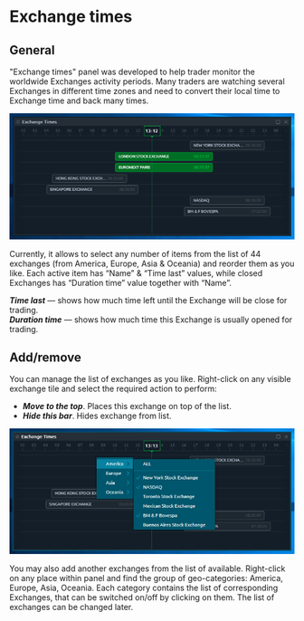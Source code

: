 # Exchange times

## General

"Exchange times" panel was developed to help trader monitor the worldwide Exchanges activity periods. Many traders are watching several Exchanges in different time zones and need to convert their local time to Exchange time and back many times.

![Exchange times panel](../.gitbook/assets/exchangetimes.png)

Currently, it allows to select any number of items from the list of 44 exchanges \(from America, Europe, Asia & Oceania\) and reorder them as you like. Each active item has “Name” & “Time last” values, while closed Exchanges has “Duration time” value together with “Name”.

_**Time last**_ — shows how much time left until the Exchange will be close for trading.   
_**Duration time**_ — shows how much time this Exchange is usually opened for trading.

## Add/remove

You can manage the list of exchanges as you like. Right-click on any visible exchange tile and select the required action to perform: 

* _**Move to the top**_. Places this exchange on top of the list. 
* _**Hide this bar**_. Hides exchange from list.

![Exchange times context menu](../.gitbook/assets/exchangessetting.png)

You may also add another exchanges from the list of available. Right-click on any place within panel and find the group of geo-categories: America, Europe, Asia, Oceania. Each category contains the list of corresponding Exchanges, that can be switched on/off by clicking on them. The list of exchanges can be changed later.

